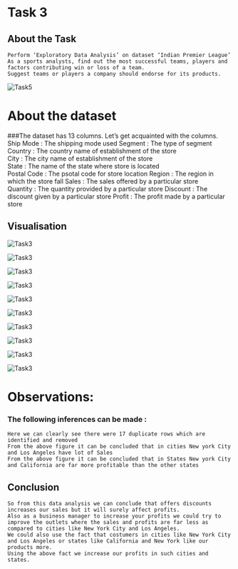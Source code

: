 # Task 3
## About the Task

	Perform ‘Exploratory Data Analysis’ on dataset ‘Indian Premier League’
	As a sports analysts, find out the most successful teams, players and factors contributing win or loss of a team.
	Suggest teams or players a company should endorse for its products.

![Task5](https://github.com/voldemortuk/Data-Science-and-Business-Analytics-Internship/blob/main/TASK3/Task3.png)

# About the dataset
###The dataset has 13 columns. Let’s get acquainted with the columns.
   Ship Mode :  The shipping mode used 
    Segment   :  The type of segment 
    Country     :  The country name of establishment of the store  
    City            :  The city name of establishment of the store  
    State          : The name of the state where store is located  
    Postal Code  : The psotal code for store location
    Region    : The region in which the store fall
    Sales       : The sales offered by a particular store  
    Quantity    : The quantity provided by a particular store 
    Discount   : The discount given by a particular store 
    Profit : The profit made by a particular store 
## Visualisation

![Task3](https://github.com/voldemortuk/Data-Science-and-Business-Analytics-Internship/blob/main/TASK3/top_cities.png)

![Task3](https://github.com/voldemortuk/Data-Science-and-Business-Analytics-Internship/blob/main/TASK3/shipping_modes.png)

![Task3](https://github.com/voldemortuk/Data-Science-and-Business-Analytics-Internship/blob/main/TASK3/Category_product.png)

![Task3](https://github.com/voldemortuk/Data-Science-and-Business-Analytics-Internship/blob/main/TASK3/State.png)

![Task3](https://github.com/voldemortuk/Data-Science-and-Business-Analytics-Internship/blob/main/TASK3/Segments.png)

![Task3](https://github.com/voldemortuk/Data-Science-and-Business-Analytics-Internship/blob/main/TASK3/top_cities1.png)

![Task3](https://github.com/voldemortuk/Data-Science-and-Business-Analytics-Internship/blob/main/TASK3/top_states_byprofits.png)

![Task3](https://github.com/voldemortuk/Data-Science-and-Business-Analytics-Internship/blob/main/TASK3/visual1.png)


![Task3](https://github.com/voldemortuk/Data-Science-and-Business-Analytics-Internship/blob/main/TASK3/visual.png)


![Task3](https://github.com/voldemortuk/Data-Science-and-Business-Analytics-Internship/blob/main/TASK3/visual2.png)

# Observations:
### The following inferences can be made : 
    Here we can clearly see there were 17 duplicate rows which are identified and removed
    From the above figure it can be concluded that in cities New york City and Los Angeles have lot of Sales
    From the above figure it can be concluded that in States New york City and California are far more profitable than the other states
## Conclusion

    So from this data analysis we can conclude that offers discounts increases our sales but it will surely affect profits.
    Also as a business manager to increase your profits we could try to improve the outlets where the sales and profits are far less as compared to cities like New York City and Los Angeles.
    We could also use the fact that costumers in cities like New York City and Los Angeles or states like California and New York like our products more.
    Using the above fact we increase our profits in such cities and states.
